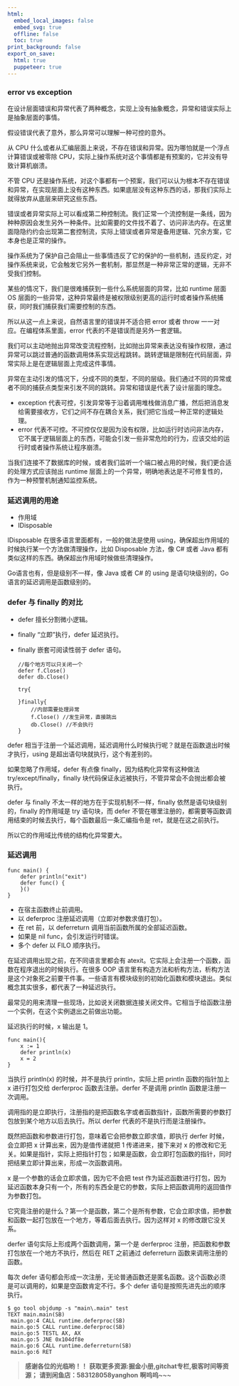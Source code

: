 ```yaml
---
html:
  embed_local_images: false
  embed_svg: true
  offline: false
  toc: true
print_background: false
export_on_save:
  html: true
  puppeteer: true
---
```

### error vs exception

在设计层面错误和异常代表了两种概念，实现上没有抽象概念，异常和错误实际上是抽象层面的事情。

假设错误代表了意外，那么异常可以理解一种可控的意外。

从 CPU 什么或者从汇编层面上来说，不存在错误和异常。因为哪怕就是一个浮点计算错误或被零除
CPU，实际上操作系统对这个事情都是有预案的，它并没有导致计算机崩溃。

不管 CPU
还是操作系统，对这个事都有一个预案，我们可以认为根本不存在错误和异常，在实现层面上没有这种东西。如果底层没有这种东西的话，那我们实际上就得放弃从底层来研究这些东西。

错误或者异常实际上可以看成第二种控制流。我们正常一个流控制是一条线，因为种种原因会发生另外一种条件。比如需要的文件找不着了、访问非法内存。在这里面隐隐约约会出现第二套控制流，实际上错误或者异常是备用逻辑、冗余方案，它本身也是正常的操作。

操作系统为了保护自己会阻止一些事情违反了它的保护的一些机制，违反约定，对操作系统来说，它会触发它另外一套机制，那显然是一种非常正常的逻辑，无非不受我们控制。

某些的情况下，我们是很难捕获到一些什么系统层面的异常，比如 runtime 层面 OS
层面的一些异常，这种异常最终是被权限级别更高的运行时或者操作系统捕获，同时我们捕获我们需要控制的东西。

所以从这一点上来说，自然语言里的错误并不适合把 error 或者 throw 一一对应。在编程体系里面，error 代表的不是错误而是另外一套逻辑。

我们可以主动地抛出异常改变流程控制，比如抛出异常来表达没有操作权限，通过异常可以跳过普通的函数调用体系实现远程跳转。跳转逻辑是限制在代码层面，异常实际上是在逻辑层面上完成这件事情。

异常在主动引发的情况下，分成不同的类型，不同的层级。我们通过不同的异常或者不同的捕获点类型来引发不同的跳转。异常和错误是代表了设计层面的理念。

  * exception 代表可控，引发异常等于沿着调用堆栈做消息广播，然后把消息发给需要接收方，它们之间不存在耦合关系，我们把它当成一种正常的逻辑处理。
  * error 代表不可控。不可控仅仅是因为没有权限，比如运行时访问非法内存，它不属于逻辑层面上的东西，可能会引发一些非常危险的行为，应该交给的运行时或者操作系统让程序崩溃。

当我们连接不了数据库的时候，或者我们监听一个端口被占用的时候，我们更合适的处理方式应该抛出 runtime
层面上的一个异常，明确地表达是不可修复性的，作为一种预警机制通知监控系统。

### 延迟调用的用途

  * 作用域
  * IDisposable

IDisposable 在很多语言里面都有，一般的做法是使用 using，确保超出作用域的时候执行某一个方法做清理操作，比如 Disposable 方法，像
C# 或者 Java 都有类似这样的东西。确保超出作用域时候做些清理操作。

Go语言也有，但是级别不一样，像 Java 或者 C# 的 using 是语句块级别的，Go 语言的延迟调用是函数级别的。

### defer 与 finally 的对比

  * defer 擅长分割微小逻辑。
  * finally “立即”执行，defer 延迟执行。
  * finally 嵌套可阅读性弱于 defer 语句。

    
    
        //每个地方可以只关闭一个
        defer f.Close()
        defer db.Close()
    
        try{
    
        }finally{
            //内部需要处理异常
            f.Close() //发生异常，直接跳出
            db.Close() //不会执行
        }
    

defer 相当于注册一个延迟调用，延迟调用什么时候执行呢？就是在函数退出时候才执行，using 是超出语句块就执行，这个有差别的。

如果忽略了作用域，defer 有点像 finally，因为结构化异常有这种做法 try/except/finally，finally
块代码保证永远被执行，不管异常会不会抛出都会被执行。

defer 与 finally 不太一样的地方在于实现机制不一样，finally 依然是语句块级别的，finally 的作用域是 try 语句块，而
defer 不管在哪里注册的，都需要等函数调用结束的时候去执行，每个函数最后一条汇编指令是 ret，就是在这之前执行。

所以它的作用域比传统的结构化异常要大。

### 延迟调用

    
    
    func main() {
        defer println("exit")
        defer func() {
        }()
    }
    

  * 在宿主函数终止前调用。
  * 以 deferproc 注册延迟调用（立即对参数求值打包）。
  * 在 ret 前，以 deferreturn 调用当前函数所属的全部延迟函数。
  * 如果是 nil func，会引发运行时错误。
  * 多个 defer 以 FILO 顺序执行。

在延迟调用出现之前，在不同语言里都会有 atexit。它实际上会注册一个函数，函数在程序退出的时候执行。在很多 OOP
语言里有构造方法和析构方法，析构方法是这个对象死之前要干件事。一些语言有模块级别的初始化函数和模块退出。类似概念其实很多，都代表了一种延迟执行。

最常见的用来清理一些现场，比如说关闭数据连接关闭文件。它相当于给函数注册一个实例，在这个实例退出之前做出功能。

延迟执行的时候，x 输出是 1。

    
    
    func main(){
        x := 1
        defer println(x)
        x = 2
    }
    

当执行 println(x) 的时候，并不是执行 println，实际上把 println 函数的指针加上 x 进行打包交给 derferproc
函数去注册。derfer 不是调用 println 函数是注册一次调用。

调用指的是立即执行，注册指的是把函数名字或者函数指针，函数所需要的参数打包放到某个地方以后去执行。所以 derfer 代表的不是执行而是注册操作。

既然把函数和参数进行打包，意味着它会把参数立即求值，即执行 derfer 时候，会立即把 x 计算出来，因为是值传递就把 1 传递进来，接下来对 x
的修改和它无关。如果是指针，实际上把指针打包；如果是函数，会立即打包函数的指针，同时把结果立即计算出来，形成一次函数调用。

x 是一个参数的话会立即求值，因为它不会把 test
作为延迟函数进行打包，因为延迟函数本身只有一个，所有的东西全是它的参数，实际上把函数调用的返回值作为参数打包。

它究竟注册的是什么？第一个是函数，第二个是所有参数，它会立即求值，把参数和函数一起打包放在一个地方，等着后面去执行。因为这样对 x 的修改跟它没关系。

derfer 语句实际上形成两个函数调用，第一个是 derferproc 注册，把函数和参数打包放在一个地方不执行，然后在 RET 之前通过
deferreturn 函数来调用注册的函数。

每次 defer 语句都会形成一次注册，无论普通函数还是匿名函数。这个函数必须是可以调用的，如果是空函数肯定不行。多个 defer
语句是按照先进先出的顺序执行。

    
    
    $ go tool objdump -s "main\.main" test
    TEXT main.main(SB)
     main.go:4 CALL runtime.deferproc(SB)
     main.go:5 CALL runtime.deferproc(SB)
     main.go:5 TESTL AX, AX
     main.go:5 JNE 0x104df8e
     main.go:6 CALL runtime.deferreturn(SB)
     main.go:6 RET
    

> **感谢各位的光临哟！！**
> **获取更多资源:掘金小册,gitchat专栏,极客时间等资源；**
> **请到闲鱼店：583128058yanghon**
> **啊呜呜~~~**